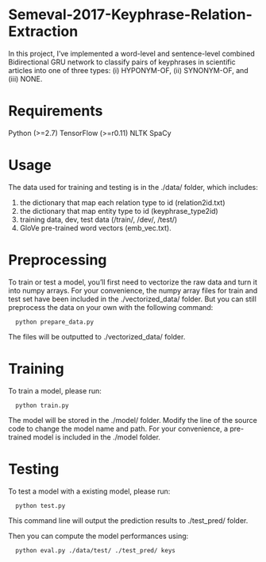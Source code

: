 # Semeval-2017-Keyphrase-Relation-Extraction
In this project, I’ve implemented a word-level and sentence-level combined Bidirectional
GRU network to classify pairs of keyphrases in scientific articles into one of three types: (i)
HYPONYM-OF, (ii) SYNONYM-OF, and (iii) NONE.

# Requirements
Python (>=2.7)
TensorFlow (>=r0.11)
NLTK
SpaCy


# Usage
The data used for training and testing is in the ./data/ folder, which includes:
1) the dictionary that map each relation type to id (relation2id.txt)
2) the dictionary that map entity type to id (keyphrase_type2id)
3) training data, dev, test data (/train/, /dev/, /test/)
4) GloVe pre-trained word vectors (emb_vec.txt).

# Preprocessing
To train or test a model, you’ll first need to vectorize the raw data and turn it into
numpy arrays. For your convenience, the numpy array files for train and test set have been
included in the ./vectorized_data/ folder. But you can still preprocess the data on your own
with the following command:

      python prepare_data.py
      
The files will be outputted to ./vectorized_data/ folder.

# Training
To train a model, please run:

      python train.py

The model will be stored in the ./model/ folder. Modify the line of the source code to
change the model name and path.
For your convenience, a pre-trained model is included in the ./model folder.

# Testing
To test a model with a existing model, please run:
      
      python test.py
      
This command line will output the prediction results to ./test_pred/ folder.

Then you can compute the model performances using:
      
      python eval.py ./data/test/ ./test_pred/ keys
